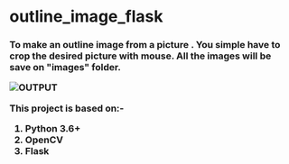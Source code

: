 # outline_image_flask
<h3>To make an outline image from a picture . You simple have to crop the desired picture with mouse. 
All the images will be save on "images" folder.





![OUTPUT](https://user-images.githubusercontent.com/46480486/81823438-f398fa00-9551-11ea-90a4-46534d65065c.PNG)

This project is based on:-
1. Python 3.6+
2. OpenCV 
3. Flask
